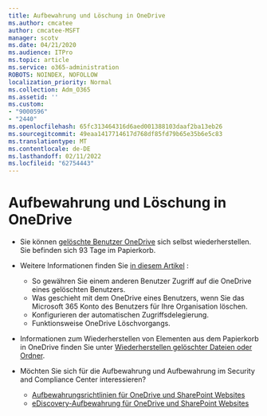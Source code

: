 ```yaml
---
title: Aufbewahrung und Löschung in OneDrive
ms.author: cmcatee
author: cmcatee-MSFT
manager: scotv
ms.date: 04/21/2020
ms.audience: ITPro
ms.topic: article
ms.service: o365-administration
ROBOTS: NOINDEX, NOFOLLOW
localization_priority: Normal
ms.collection: Adm_O365
ms.assetid: ''
ms.custom:
- "9000596"
- "2440"
ms.openlocfilehash: 65fc313464316d6aed001388103daaf2ba13eb26
ms.sourcegitcommit: 49eaa1417714617d768df85fd79b65e35b6e5c83
ms.translationtype: MT
ms.contentlocale: de-DE
ms.lasthandoff: 02/11/2022
ms.locfileid: "62754443"
---
```

# <a name="onedrive-retention-and-deletion"></a>Aufbewahrung und Löschung in OneDrive

- Sie können [gelöschte Benutzer OneDrive](https://docs.microsoft.com/onedrive/restore-deleted-onedrive) sich selbst wiederherstellen. Sie befinden sich 93 Tage im Papierkorb.

- Weitere Informationen finden Sie [in diesem Artikel](https://docs.microsoft.com/onedrive/retention-and-deletion) :
    - So gewähren Sie einem anderen Benutzer Zugriff auf die OneDrive eines gelöschten Benutzers.
    - Was geschieht mit dem OneDrive eines Benutzers, wenn Sie das Microsoft 365 Konto des Benutzers für Ihre Organisation löschen.
    - Konfigurieren der automatischen Zugriffsdelegierung.
    - Funktionsweise OneDrive Löschvorgangs.

- Informationen zum Wiederherstellen von Elementen aus dem Papierkorb in OneDrive finden Sie unter [Wiederherstellen gelöschter Dateien oder Ordner](https://support.office.com/article/949ada80-0026-4db3-a953-c99083e6a84f).

- Möchten Sie sich für die Aufbewahrung und Aufbewahrung im Security and Compliance Center interessieren?
    - [Aufbewahrungsrichtlinien für OneDrive und SharePoint Websites](https://docs.microsoft.com/microsoft-365/compliance/retention-policies)
    - [eDiscovery-Aufbewahrung für OneDrive und SharePoint Websites](https://docs.microsoft.com/office365/securitycompliance/ediscovery-cases#step-4-place-content-locations-on-hold)
